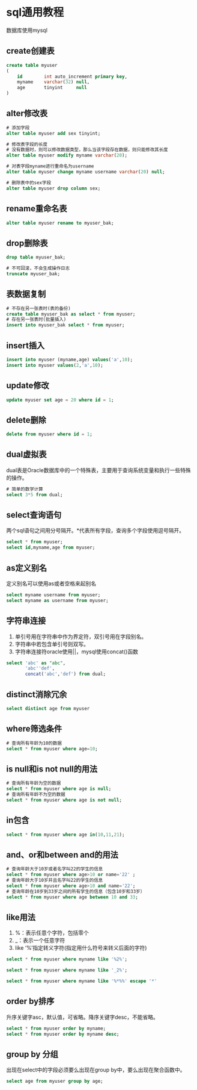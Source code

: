 # sql通用教程

数据库使用mysql

## create创建表
```SQL
create table myuser
(
    id        int auto_increment primary key,
    myname    varchar(32) null,
    age       tinyint     null
)
```

## alter修改表
```SQL
# 添加字段   
alter table myuser add sex tinyint;

# 修改表字段的长度
# 没有数据时，则可以修改数据类型，那么当该字段存在数据，则只能修改其长度
alter table myuser modify myname varchar(20);

# 对表字段myname进行重命名为username
alter table myuser change myname username varchar(20) null;

# 删除表中的sex字段
alter table myuser drop column sex;

```

## rename重命名表
```sql
alter table myuser rename to myuser_bak;
```

## drop删除表
```sql
drop table myuser_bak;

# 不可回滚，不会生成操作日志
truncate myuser_bak;
```

## 表数据复制
```sql
# 不存在另一张表时(表的备份)
create table myuser_bak as select * from myuser;
# 存在另一张表时(批量插入)
insert into myuser_bak select * from myuser;
```

## insert插入
```SQL
insert into myuser (myname,age) values('a',10);
insert into myuser values(2,'a',10);
```

## update修改

```SQL
update myuser set age = 20 where id = 1;
```

## delete删除
```SQL
delete from myuser where id = 1;
```


## dual虚拟表
dual表是Oracle数据库中的一个特殊表，主要用于查询系统变量和执行一些特殊的操作。

```SQL
# 简单的数学计算
select 3*5 from dual;
```

## select查询语句
两个sql语句之间用分号隔开。*代表所有字段，查询多个字段使用逗号隔开。
```SQL
select * from myuser;
select id,myname,age from myuser;
```

## as定义别名
定义别名可以使用as或者空格来起别名
```SQL
select myname username from myuser;
select myname as username from myuser;
```

## 字符串连接
1. 单引号用在字符串中作为界定符，双引号用在字段别名。
2. 字符串中若包含单引号则双写。
3. 字符串连接符oracle使用||，mysql使用concat()函数

```SQL
select 'abc' as "abc",
       'abc''def', 
       concat('abc','def') from dual;
```

## distinct消除冗余
```SQL
select distinct age from myuser
```

## where筛选条件
```SQL
# 查询所有年龄为10的数据
select * from myuser where age=10;
```

## is null和is not null的用法
```SQL
# 查询所有年龄为空的数据
select * from myuser where age is null;
# 查询所有年龄不为空的数据
select * from myuser where age is not null; 
```

## in包含

```SQL
select * from myuser where age in(10,11,21);
```

## and、or和between and的用法
```SQL
# 查询年龄大于10岁或者名字叫22的学生的信息
select * from myuser where age>10 or name='22' ;
# 查询年龄大于10岁并且名字叫22的学生的信息
select * from myuser where age>10 and name='22';
# 查询年龄在10岁到33岁之间的所有学生的信息（包含10岁和33岁）
select * from myuser where age between 10 and 33;
```

## like用法
1. %：表示任意个字符，包括零个
2. _：表示一个任意字符
3. like ‘%$%%’ escape ‘$’指定转义字符(指定用什么符号来转义后面的字符)

```SQL
select * from myuser where myname like '%2%';

select * from myuser where myname like '_2%';

select * from myuser where myname like '%*%%' escape '*'
```

## order by排序
升序关键字asc，默认值，可省略。降序关键字desc，不能省略。
```SQL
select * from myuser order by myname;
select * from myuser order by myname desc;
```

## group by 分组
出现在select中的字段必须要么出现在group by中，要么出现在聚合函数中。
```SQL
select age from myuser group by age;
```

